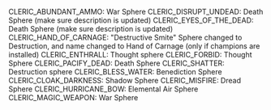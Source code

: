 CLERIC_ABUNDANT_AMMO: War Sphere
CLERIC_DISRUPT_UNDEAD: Death Sphere (make sure description is updated)
CLERIC_EYES_OF_THE_DEAD: Death Sphere (make sure description is updated)
CLERIC_HAND_OF_CARNAGE: "Destructive Smite" Sphere changed to Destruction, and name changed to Hand of Carnage (only if champions are installed)
CLERIC_ENTHRALL: Thought sphere
CLERIC_FORBID: Thought Sphere
CLERIC_PACIFY_DEAD: Death Sphere
CLERIC_SHATTER: Destruction sphere
CLERIC_BLESS_WATER: Benediction Sphere
CLERIC_CLOAK_DARKNESS: Shadow Sphere
CLERIC_MISFIRE: Dread Sphere
CLERIC_HURRICANE_BOW: Elemental Air Sphere
CLERIC_MAGIC_WEAPON: War Sphere

